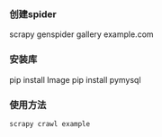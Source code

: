 ### 创建spider
  scrapy genspider gallery example.com
### 安装库
  pip install Image
  pip install pymysql
  
### 使用方法
  `scrapy crawl example`